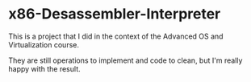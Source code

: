 # x86-Desassembler-Interpreter

This is a project that I did in the context of the Advanced OS and Virtualization course.

They are still operations to implement and code to clean, but I'm really happy with the result.
